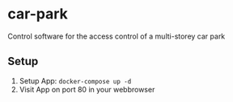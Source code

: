 # car-park
Control software for the access control of a multi-storey car park

## Setup

1. Setup App: `docker-compose up -d`
2. Visit App on port 80 in your webbrowser

